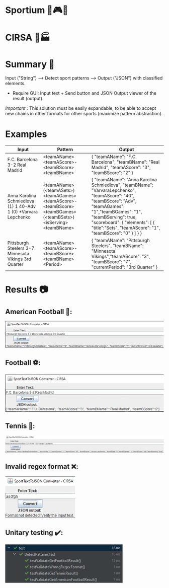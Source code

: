 # Sportium 💸🎮🎰

# CIRSA 🍎🏭

# Summary 🤔

Input ("String") --> Detect sport patterns --> Output ("JSON") with classified elements.

* Require GUI: Input text + Send button and JSON Output viewer of the result (output).

*Important* : This solution must be easily expandable, to be able to accept new chains in other formats for other
sports (maximize pattern abstraction).

# Examples

| Input                                                           | Pattern                                                                                                                     | Output                                                                                                                                                                                                                                                                        |
|-----------------------------------------------------------------|-----------------------------------------------------------------------------------------------------------------------------|-------------------------------------------------------------------------------------------------------------------------------------------------------------------------------------------------------------------------------------------------------------------------------|
| F.C. Barcelona 3-2 Real Madrid                                  | \<teamAName> \<teamAScore>-\<teamBScore> \<teamBName>                                                                       | { "teamAName": "F.C. Barcelona", "teamBName": "Real Madrid", "teamAScore": "3", "teamBScore": "2" }                                                                                                                                                                           |
| Anna Karolina Schmiedlova (1) 1 40-Adv 1 (0) *Varvara Lepchenko | \<teamAName> (\<teamASets>) \<teamAGames> \<teamAScore>-\<teamBScore> \<teamBGames> (\<teamBSets>) \<isServing>\<teamBName> | { "teamAName": "Anna Karolina Schmiedlova", "teamBName": "VarvaraLepchenko", "teamAScore": "40", "teamBScore": "Adv", "teamAGames": "1","teamBGames": "1", "teamBServing": true, "scoreboard": { "elements": [ { "title":"Sets", "teamAScore": "1", "teamBScore": "0" } ] } } |
| Pittsburgh Steelers 3-7 Minnesota Vikings 3rd Quarter           | \<teamAName> \<teamAScore>-\<teamBScore> \<teamBName> \<Period>                                                             | { "teamAName": "Pittsburgh Steelers", "teamBName": "Minnesota Vikings","teamAScore": "3", "teamBScore": "7", "currentPeriod": "3rd Quarter" }                                                                                                                                 |

# Results 📷
## American Football 🏈:
![AmericanFootball](img/AmericanFootballResult.JPG)
## Football ⚽:
![AmericanFootball](img/FootballResult.JPG)
## Tennis 🎾:
![AmericanFootball](img/TennisResult.JPG)
## Invalid regex format ❌:
![InvalidFormat](img/InvalidResult.JPG)

## Unitary testing ✔️:
![InvalidFormat](img/UnitaryTesting.JPG)
